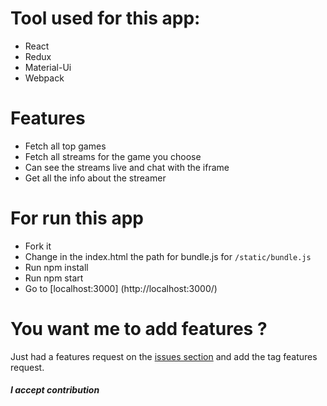 # Tool used for this app:
- React
- Redux
- Material-Ui
- Webpack

# Features
- Fetch all top games
- Fetch all streams for the game you choose
- Can see the streams live and chat with the iframe
- Get all the info about the streamer

# For run this app
- Fork it
- Change in the index.html the path for bundle.js for `/static/bundle.js`
- Run npm install
- Run npm start
- Go to [localhost:3000] (http://localhost:3000/)

# You want me to add features ?

Just had a features request on the [issues section](https://github.com/EQuimper/streamingAppRedux/issues) and add the tag features request.

##### I accept contribution
